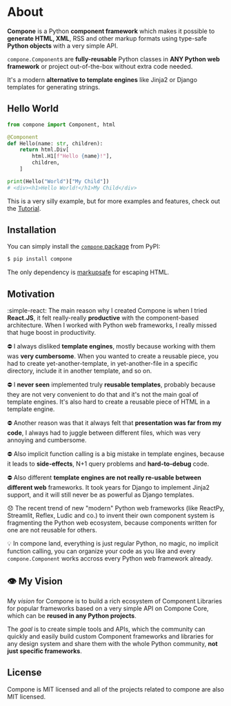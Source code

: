 # About

**Compone** is a Python **component framework** which makes it possible to
**generate HTML, XML**, RSS and other markup formats using type-safe 
**Python objects** with a very simple API.

`compone.Component`s are **fully-reusable** Python classes in **ANY Python web
framework** or project out-of-the-box without extra code needed.

It's a modern **alternative to template engines** like Jinja2 or Django
templates for generating strings.

## Hello World

```python
from compone import Component, html

@Component
def Hello(name: str, children):
    return html.Div[
        html.H1[f"Hello {name}!"],
        children,
    ]

print(Hello("World")["My Child"])
# <div><h1>Hello World!</h1>My Child</div>
```

This is a very silly example, but for more examples and features, check out the
[Tutorial](tutorial.md).

## Installation

You can simply install the [`compone` package](https://pypi.org/project/compone/) from PyPI:

```bash
$ pip install compone
```

The only dependency is [markupsafe](https://pypi.org/project/MarkupSafe/) for escaping HTML.

## Motivation

:simple-react: The main reason why I created Compone is when I tried **React.JS**, it felt
really-really **productive** with the component-based architecture. When I
worked with Python web frameworks, I really missed that huge boost in
productivity.

:no_entry: I always disliked **template engines**, mostly because working with them was
**very cumbersome**. When you wanted to create a reusable piece, you had to create
yet-another-template, in yet-another-file in a specific directory, include it
in another template, and so on.

:no_entry: I **never seen** implemented truly **reusable templates**, probably because they
are not very convenient to do that and it's not the main goal of template engines.
It's also hard to create a reusable piece of HTML in a template engine.

:no_entry: Another reason was that it always felt that **presentation was far from my code**,
I always had to juggle between different files, which was very annoying and cumbersome.

:no_entry: Also implicit function calling is a big mistake in template engines, because
it leads to **side-effects**, N+1 query problems and **hard-to-debug** code.

:no_entry: Also different **template engines are not really re-usable between different web**
frameworks. It took years for Django to implement Jinja2 support, and it will still
never be as powerful as Django templates.

:disappointed: The recent trend of new "modern" Python web frameworks (like
ReactPy, Streamlit, Reflex, Ludic and co.) to invent their own component system
is fragmenting the Python web ecosystem, because components written for one are
not reusable for others.

:bulb: In compone land, everything is just regular Python, no magic, no implicit function
calling, you can organize your code as you like and every `compone.Component` works accross 
every Python web framework already.

## :eye: My Vision

My _vision_ for Compone is to build a rich ecosystem of Component Libraries for
popular frameworks based on a very simple API on Compone Core, which can be
**reused in any Python projects**.

The _goal_ is to create simple tools and APIs, which the community can quickly
and easily build custom Component frameworks and libraries for any design system
and share them with the whole Python community, **not just specific frameworks**.

## License

Compone is MIT licensed and all of the projects related to compone are also MIT licensed.
